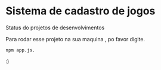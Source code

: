 <h1> Sistema de cadastro de jogos</h1>

Status do projetos de desenvolvimentos

Para rodar  esse projeto na sua maquina , po favor digite.
```
npm app.js.
```

:)